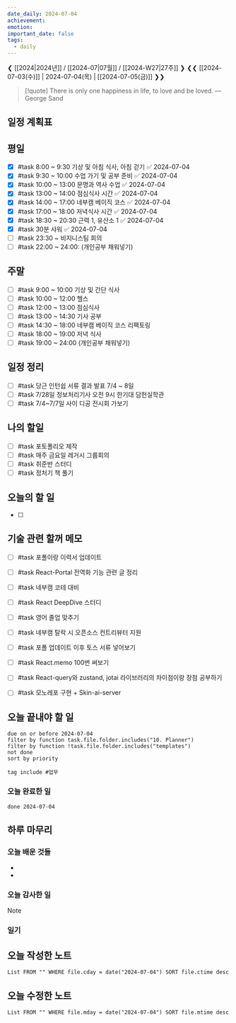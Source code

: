 ```yaml
---
date_daily: 2024-07-04
achievement: 
emotion: 
important_date: false
tags:
  - daily
---
```

❮ [[2024|2024년]] / [[2024-07|07월]] / [[2024-W27|27주]] ❯
❮❮ [[2024-07-03(수)]] | 2024-07-04(목) | [[2024-07-05(금)]] ❯❯

> [!quote] There is only one happiness in life, to love and be loved.
> — George Sand

## 일정 계획표
## 평일

- [x] #task 8:00 ~ 9:30 기상 및 아침 식사, 아침 걷기 ✅ 2024-07-04
- [x] #task 9:30 ~ 10:00 수업 가기 및 공부 준비 ✅ 2024-07-04
- [x] #task 10:00 ~ 13:00 문명과 역사 수업 ✅ 2024-07-04
- [x] #task 13:00 ~ 14:00 점심식사 시간 ✅ 2024-07-04
- [x] #task 14:00 ~ 17:00 네부캠 베이직 코스 ✅ 2024-07-04
- [x] #task 17:00 ~ 18:00 저녁식사 시간 ✅ 2024-07-04
- [x] #task 18:30 ~ 20:30 근력 1, 유산소 1 ✅ 2024-07-04
- [x] #task 30분 샤워 ✅ 2024-07-04
- [ ] #task 23:30 ~ 비지니스팀 회의
- [ ] #task 22:00 ~ 24:00: (개인공부 채워넣기)

## 주말

- [ ] #task 9:00 ~ 10:00 기상 및 간단 식사
- [ ] #task 10:00 ~ 12:00 헬스
- [ ] #task 12:00 ~ 13:00 점심식사
- [ ] #task 13:00 ~ 14:30 기사 공부
- [ ] #task 14:30 ~ 18:00 네부캠 베이직 코스 리팩토링
- [ ] #task 18:00 ~ 19:00 저녁 식사
- [ ] #task 19:00 ~ 24:00 (개인공부 채워넣기)

## 일정 정리
- [ ] #task 당근 인턴쉽 서류 결과 발표 7/4 ~ 8일
- [ ] #task 7/28일 정보처리기사 오전 9시 한기대 담헌실학관
- [ ] #task 7/4~7/7일 사이 디공 전시회 가보기

 ## 나의 할일

- [ ] #task 포토폴리오 제작
- [ ] #task 매주 금요일 레거시 그룹회의
- [ ] #task 취준반 스터디
- [ ] #task 정처기 책 풀기

## 오늘의 할 일
- [ ] 

## 기술 관련 할꺼 메모

- [ ] #task 포폴이랑 이력서 업데이트
- [ ] #task React-Portal 전역화 기능 관련 글 정리
- [ ] #task 네부캠 코테 대비
- [ ] #task React DeepDive 스터디
- [ ] #task 영어 졸업 맞추기
- [ ] #task 네부캠 탈락 시 오픈소스 컨트리뷰터 지원
- [ ] #task 포폴 업데이트 이후 토스 서류 넣어보기
- [ ] #task React.memo 100번 써보기
- [ ] #task React-query와 zustand, jotai 라이브러리의 차이점이랑 장점 공부하기
- [ ] #task 모노레포 구현 + Skin-ai-server


## 오늘 끝내야 할 일
```tasks
due on or before 2024-07-04
filter by function task.file.folder.includes("10. Planner")
filter by function !task.file.folder.includes("templates")
not done
sort by priority
```
```tasks
tag include #업무 
```


### 오늘 완료한 일
```tasks
done 2024-07-04
```

## 하루 마무리
### 오늘 배운 것들
- 
- 
### 오늘 감사한 일
>[!note]
>
### 일기

## 오늘 작성한 노트
```dataview
List FROM "" WHERE file.cday = date("2024-07-04") SORT file.ctime desc

```

## 오늘 수정한 노트
```dataview
List FROM "" WHERE file.mday = date("2024-07-04") SORT file.mtime desc


```